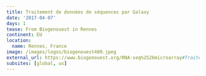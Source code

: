 ```yaml
---
title: Traitement de données de séquences par Galaxy
date: '2017-04-07'
days: 1
tease: From Biogenouest in Rennes
continent: EU
location:
  name: Rennes, France
image: /images/logos/biogenouest400.jpeg
external_url: https://www.biogenouest.org/RNA-seq%2526microarray#Traitement%20de%20données%20de%20séquences%20par%20Galaxy%20-%201%20jour
subsites: [global, us]
---
```

